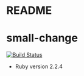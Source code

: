 
# README 

# small-change

[![Build Status](https://travis-ci.org/Jalindner/small-change.svg?branch=travis)](https://travis-ci.org/Jalindner/small-change)

* Ruby version
2.2.4
